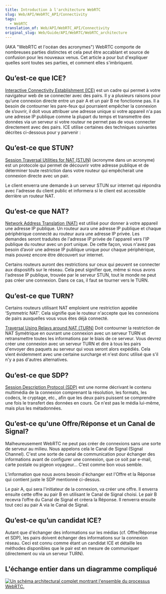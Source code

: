 ```yaml
---
title: Introduction à l'architecture WebRTC
slug: Web/API/WebRTC_API/Connectivity
tags:
  - WebRTC
translation_of: Web/API/WebRTC_API/Connectivity
original_slug: Web/Guide/API/WebRTC/WebRTC_architecture
---
```


(AKA "WebRTC et l'océan des acronymes") WebRTC comporte de nombreuses parties distinctes et cela peut être accablant et source de confusion pour les nouveaux venus. Cet article a pour but d'expliquer quelles sont toutes ses parties, et comment elles s'imbriquent.

## Qu’est-ce que ICE?

[Interactive Connectivity Establishment (ICE)](http://en.wikipedia.org/wiki/Interactive_Connectivity_Establishment) est un cadre qui permet à votre navigateur web de se connecter avec des pairs. Il y a plusieurs raisons pour qu’une connexion directe entre un pair A et un pair B ne fonctionne pas. Il a besoin de contourner les pare-feux qui pourraient empêcher la connexion de s’ouvrir, il doit vous attribuer une adresse unique si votre appareil n'a pas une adresse IP publique comme la plupart du temps et transmettre des données via un serveur si votre routeur ne permet pas de vous connecter directement avec des pairs. ICE utilise certaines des techniques suivantes décrites ci-dessous pour y parvenir :

## Qu’est-ce que STUN?

[Session Traversal Utilities for NAT (STUN)](http://fr.wikipedia.org/wiki/Simple_Traversal_of_UDP_through_NATs) (acronyme dans un acronyme) est un protocole qui permet de découvrir votre adresse publique et de déterminer toute restriction dans votre routeur qui empêcherait une connexion directe avec un pair.

Le client enverra une demande à un serveur STUN sur internet qui répondra avec l'adresse du client public et informera si le client est accessible derrière un routeur NAT.

## Qu’est-ce que NAT?

[Network Address Translation (NAT)](http://fr.wikipedia.org/wiki/Network_address_translation) est utilisé pour donner à votre appareil une adresse IP publique. Un routeur aura une adresse IP publique et chaque périphérique connecté au routeur aura une adresse IP privée. Les demandes seront traduites de l'adresse IP privée de l'appareil vers l'IP publique du routeur avec un port unique. De cette façon, vous n'avez pas besoin d’avoir une adresse IP publique unique pour chaque périphérique, mais pouvez encore être découvert sur internet.

Certains routeurs auront des restrictions sur ceux qui peuvent se connecter aux dispositifs sur le réseau. Cela peut signifier que, même si nous avons l'adresse IP publique, trouvée par le serveur STUN, tout le monde ne peut pas créer une connexion. Dans ce cas, il faut se tourner vers le TURN.

## Qu’est-ce que TURN?

Certains routeurs utilisant NAT emploient une restriction appelée ‘Symmetric NAT’. Cela signifie que le routeur n'accepte que les connexions de pairs auxquelles vous vous êtes déjà connecté.

[Traversal Using Relays around NAT (TURN)](http://en.wikipedia.org/wiki/TURN) Doit contourner la restriction de NAT Symétrique en ouvrant une connexion avec un serveur TURN et retransmettre toutes les informations par le biais de ce serveur. Vous devrez créer une connexion avec un serveur TURN et dire à tous les pairs d'envoyer des paquets au serveur qui vous seront alors expédiés. Cela vient évidemment avec une certaine surcharge et n'est donc utilisé que s'il n'y a pas d'autres alternatives.

## Qu’est-ce que SDP?

[Session Description Protocol (SDP)](http://en.wikipedia.org/wiki/Session_Description_Protocol) est une norme décrivant le contenu multimédia de la connexion comprenant la résolution, les formats, les codecs, le cryptage, etc., afin que les deux pairs puissent se comprendre une fois le transfert des données en cours. Ce n'est pas le média lui-même, mais plus les métadonnées.

## Qu’est-ce qu'une Offre/Réponse et un Canal de Signal?

Malheureusement WebRTC ne peut pas créer de connexions sans une sorte de serveur au milieu. Nous appelons cela le Canal de Signal (Signal Channel). C'est une sorte de canal de communication pour échanger des informations avant de configurer une connexion, que ce soit par e-mail, carte postale ou pigeon voyageur... C’est comme bon vous semble.

L’information que nous avons besoin d'échanger est l'Offre et la Réponse qui contient juste le SDP mentionné ci-dessus.

Le pair A, qui sera l'initiateur de la connexion, va créer une offre. Il enverra ensuite cette offre au pair B en utilisant le Canal de Signal choisi. Le pair B recevra l’offre du Canal de Signal et créera la Réponse. Il renverra ensuite tout ceci au pair A via le Canal de Signal.

## Qu’est-ce qu’un candidat ICE?

Autant que d'échanger des informations sur les médias (cf. Offre/Réponse et SDP), les pairs doivent échanger des informations sur la connexion réseau. Ceci est connu comme étant un candidat ICE et détaille les méthodes disponibles que le pair est en mesure de communiquer (directement ou via un serveur TURN).

## L'échange entier dans un diagramme compliqué

[![Un schéma architectural complet montrant l'ensemble du processus WebRTC.](webrtc-complete-diagram.png)](https://hacks.mozilla.org/2013/07/webrtc-and-the-ocean-of-acronyms/)
